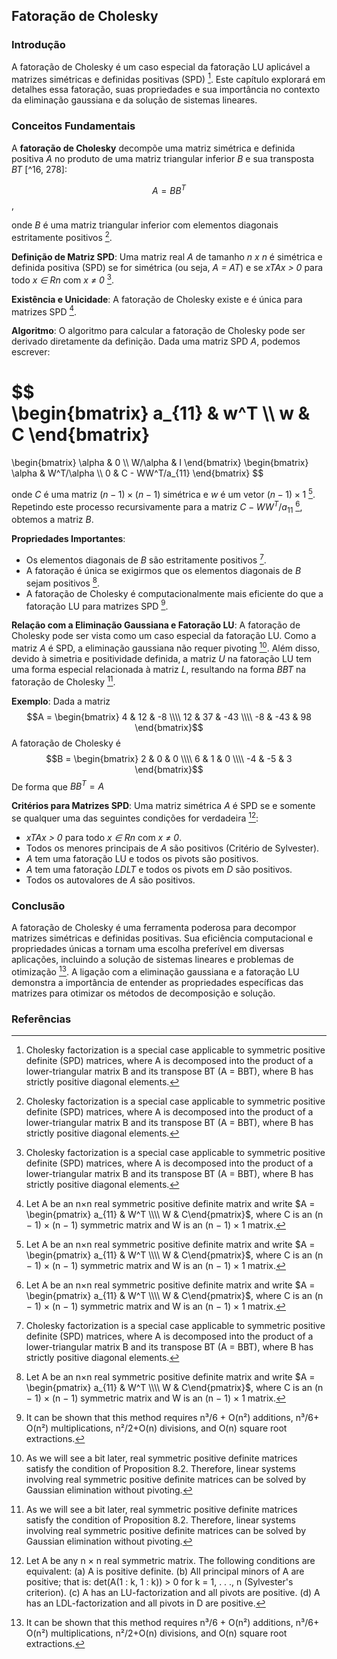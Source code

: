 ## Fatoração de Cholesky

### Introdução
A fatoração de Cholesky é um caso especial da fatoração LU aplicável a matrizes simétricas e definidas positivas (SPD) [^278]. Este capítulo explorará em detalhes essa fatoração, suas propriedades e sua importância no contexto da eliminação gaussiana e da solução de sistemas lineares.

### Conceitos Fundamentais

A **fatoração de Cholesky** decompõe uma matriz simétrica e definida positiva *A* no produto de uma matriz triangular inferior *B* e sua transposta *BT* [^16, 278]:

$$A = BB^T$$,

onde *B* é uma matriz triangular inferior com elementos diagonais estritamente positivos [^278].

**Definição de Matriz SPD**: Uma matriz real *A* de tamanho *n x n* é simétrica e definida positiva (SPD) se for simétrica (ou seja, *A = AT*) e se *xTAx > 0* para todo *x ∈ Rn* com *x ≠ 0* [^278].

**Existência e Unicidade**: A fatoração de Cholesky existe e é única para matrizes SPD [^281].

**Algoritmo**: O algoritmo para calcular a fatoração de Cholesky pode ser derivado diretamente da definição. Dada uma matriz SPD *A*, podemos escrever:

$$\
\begin{bmatrix}
a_{11} & w^T \\\\
w & C
\end{bmatrix}
=
\begin{bmatrix}
\alpha & 0 \\\\
W/\alpha & I
\end{bmatrix}
\begin{bmatrix}
\alpha & W^T/\alpha \\\\
0 & C - WW^T/a_{11}
\end{bmatrix}
$$

onde $C$ é uma matriz $(n-1) \times (n-1)$ simétrica e $w$ é um vetor $(n-1) \times 1$ [^281].
Repetindo este processo recursivamente para a matriz $C - WW^T/a_{11}$ [^281], obtemos a matriz $B$.

**Propriedades Importantes**:
*   Os elementos diagonais de *B* são estritamente positivos [^278].
*   A fatoração é única se exigirmos que os elementos diagonais de *B* sejam positivos [^281].
*   A fatoração de Cholesky é computacionalmente mais eficiente do que a fatoração LU para matrizes SPD [^285].

**Relação com a Eliminação Gaussiana e Fatoração LU**: A fatoração de Cholesky pode ser vista como um caso especial da fatoração LU. Como a matriz *A* é SPD, a eliminação gaussiana não requer pivoting [^258]. Além disso, devido à simetria e positividade definida, a matriz *U* na fatoração LU tem uma forma especial relacionada à matriz *L*, resultando na forma *BBT* na fatoração de Cholesky [^258].

**Exemplo**: Dada a matriz
$$A = \begin{bmatrix} 4 & 12 & -8 \\\\ 12 & 37 & -43 \\\\ -8 & -43 & 98 \end{bmatrix}$$
A fatoração de Cholesky é
$$B = \begin{bmatrix} 2 & 0 & 0 \\\\ 6 & 1 & 0 \\\\ -4 & -5 & 3 \end{bmatrix}$$
De forma que $BB^T = A$

**Critérios para Matrizes SPD**: Uma matriz simétrica *A* é SPD se e somente se qualquer uma das seguintes condições for verdadeira [^286]:

*   *xTAx > 0* para todo *x ∈ Rn* com *x ≠ 0*.
*   Todos os menores principais de *A* são positivos (Critério de Sylvester).
*   *A* tem uma fatoração LU e todos os pivots são positivos.
*   *A* tem uma fatoração *LDLT* e todos os pivots em *D* são positivos.
*   Todos os autovalores de *A* são positivos.

### Conclusão

A fatoração de Cholesky é uma ferramenta poderosa para decompor matrizes simétricas e definidas positivas. Sua eficiência computacional e propriedades únicas a tornam uma escolha preferível em diversas aplicações, incluindo a solução de sistemas lineares e problemas de otimização [^285]. A ligação com a eliminação gaussiana e a fatoração LU demonstra a importância de entender as propriedades específicas das matrizes para otimizar os métodos de decomposição e solução.

### Referências
[^1]: Capítulo 8: Gaussian Elimination, LU-Factorization, Cholesky Factorization, Reduced Row Echelon Form.
[^16]: Capítulo 8: Gaussian Elimination, LU-Factorization, Cholesky Factorization, Reduced Row Echelon Form.
[^258]: As we will see a bit later, real symmetric positive definite matrices satisfy the condition of Proposition 8.2. Therefore, linear systems involving real symmetric positive definite matrices can be solved by Gaussian elimination without pivoting.
[^278]: Cholesky factorization is a special case applicable to symmetric positive definite (SPD) matrices, where A is decomposed into the product of a lower-triangular matrix B and its transpose BT (A = BBT), where B has strictly positive diagonal elements.
[^281]: Let A be an n×n real symmetric positive definite matrix and write $A = \begin{pmatrix} a_{11} & W^T \\\\ W & C\end{pmatrix}$, where C is an (n − 1) × (n − 1) symmetric matrix and W is an (n − 1) × 1 matrix.
[^285]: It can be shown that this method requires n³/6 + O(n²) additions, n³/6+ O(n²) multiplications, n²/2+O(n) divisions, and O(n) square root extractions.
[^286]: Let A be any n × n real symmetric matrix. The following conditions are equivalent: (a) A is positive definite. (b) All principal minors of A are positive; that is: det(A(1 : k, 1 : k)) > 0 for k = 1, . . ., n (Sylvester's criterion). (c) A has an LU-factorization and all pivots are positive. (d) A has an LDL-factorization and all pivots in D are positive.

<!-- END -->